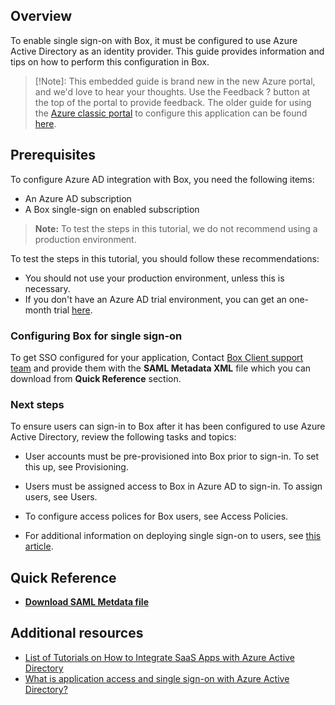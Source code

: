 
## Overview

To enable single sign-on with Box, it must be configured to use Azure Active Directory as an identity provider. This guide provides information and tips on how to perform this configuration in Box.

>[!Note]: 
>This embedded guide is brand new in the new Azure portal, and we'd love to hear your thoughts. Use the Feedback ? button at the top of the portal to provide feedback. The older guide for using the [Azure classic portal](https://manage.windowsazure.com) to configure this application can be found [here](https://github.com/Azure/AzureAD-App-Docs/blob/master/articles/en-us/_/sso_configure.md).
 
## Prerequisites

To configure Azure AD integration with Box, you need the following items:

- An Azure AD subscription
- A Box single-sign on enabled subscription

> **Note:**
> To test the steps in this tutorial, we do not recommend using a production environment.

To test the steps in this tutorial, you should follow these recommendations:

- You should not use your production environment, unless this is necessary.
- If you don't have an Azure AD trial environment, you can get an one-month trial [here](https://azure.microsoft.com/pricing/free-trial/).

### Configuring Box for single sign-on


To get SSO configured for your application, Contact [Box Client support team](https://community.box.com/t5/Community/ct-p/English) and provide them with the **SAML Metadata XML** file which you can download from **Quick Reference** section.



### Next steps

To ensure users can sign-in to Box after it has been configured to use Azure Active Directory, review the following tasks and topics:

- User accounts must be pre-provisioned into Box prior to sign-in. To set this up, see Provisioning.
 
- Users must be assigned access to Box in Azure AD to sign-in. To assign users, see Users.
 
- To configure access polices for Box users, see Access Policies.
 
- For additional information on deploying single sign-on to users, see [this article](https://docs.microsoft.com/en-us/azure/active-directory/active-directory-appssoaccess-whatis#deploying-azure-ad-integrated-applications-to-users).



## Quick Reference

* **[Download SAML Metdata file](%metadata:metadataDownloadUrl%)**

## Additional resources

* [List of Tutorials on How to Integrate SaaS Apps with Azure Active Directory](active-directory-saas-tutorial-list.md)
* [What is application access and single sign-on with Azure Active Directory?](active-directory-appssoaccess-whatis.md)
